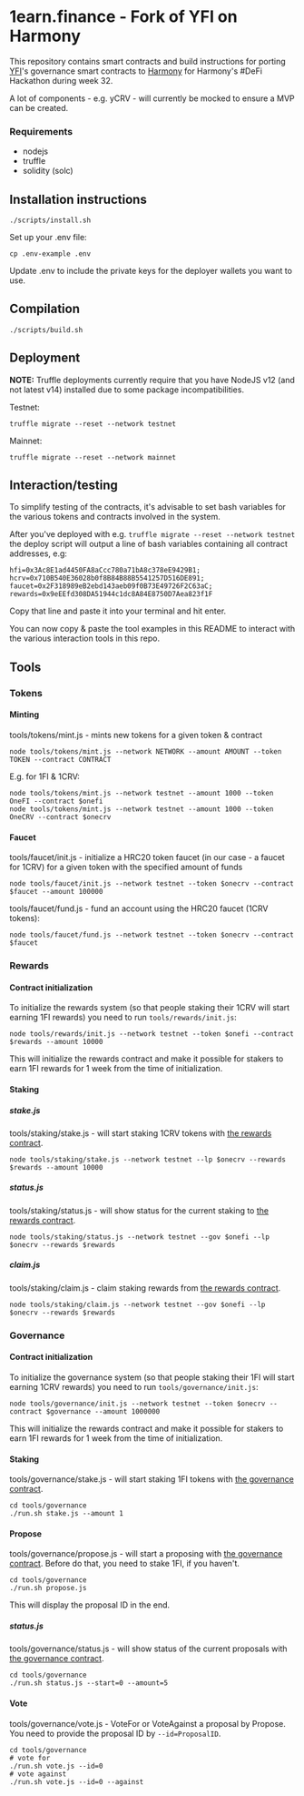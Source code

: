 # 1earn.finance - Fork of YFI on Harmony
This repository contains smart contracts and build instructions for porting [YFI](https://yearn.finance)'s governance smart contracts to [Harmony](http://harmony.one) for Harmony's #DeFi Hackathon during week 32.

A lot of components - e.g. yCRV - will currently be mocked to ensure a MVP can be created.

### Requirements 

* nodejs 
* truffle
* solidity (solc)

## Installation instructions
```
./scripts/install.sh
```

Set up your .env file:
```
cp .env-example .env
```
Update .env to include the private keys for the deployer wallets you want to use.

## Compilation
```
./scripts/build.sh
```

## Deployment
**NOTE:** Truffle deployments currently require that you have NodeJS v12 (and not latest v14) installed due to some package incompatibilities.

Testnet:
```
truffle migrate --reset --network testnet
```

Mainnet:
```
truffle migrate --reset --network mainnet
```

## Interaction/testing

To simplify testing of the contracts, it's advisable to set bash variables for the various tokens and contracts involved in the system.

After you've deployed with e.g. `truffle migrate --reset --network testnet` the deploy script will output a line of bash variables containing all contract addresses, e.g:
```
hfi=0x3Ac8E1ad4450FA8aCcc780a71bA8c378eE9429B1; hcrv=0x710B540E36028b0f8B84B88B5541257D516DE891; faucet=0x2F318989eB2ebd143aeb09f0B73E49726F2C63aC; rewards=0x9eEEfd308DA51944c1dc8A84E8750D7Aea823f1F
```

Copy that line and paste it into your terminal and hit enter.

You can now copy & paste the tool examples in this README to interact with the various interaction tools in this repo.

## Tools

### Tokens

#### Minting
tools/tokens/mint.js - mints new tokens for a given token & contract

```
node tools/tokens/mint.js --network NETWORK --amount AMOUNT --token TOKEN --contract CONTRACT
```

E.g. for 1FI & 1CRV:

```
node tools/tokens/mint.js --network testnet --amount 1000 --token OneFI --contract $onefi
node tools/tokens/mint.js --network testnet --amount 1000 --token OneCRV --contract $onecrv
```

#### Faucet
tools/faucet/init.js - initialize a HRC20 token faucet (in our case - a faucet for 1CRV) for a given token with the specified amount of funds
```
node tools/faucet/init.js --network testnet --token $onecrv --contract $faucet --amount 100000
```

tools/faucet/fund.js - fund an account using the HRC20 faucet (1CRV tokens):
```
node tools/faucet/fund.js --network testnet --token $onecrv --contract $faucet
```

### Rewards

#### Contract initialization
To initialize the rewards system (so that people staking their 1CRV will start earning 1FI rewards) you need to run `tools/rewards/init.js`:

```
node tools/rewards/init.js --network testnet --token $onefi --contract $rewards --amount 10000
```

This will initialize the rewards contract and make it possible for stakers to earn 1FI rewards for 1 week from the time of initialization.

#### Staking

##### stake.js
tools/staking/stake.js - will start staking 1CRV tokens with [the rewards contract](contracts/rewards/OneEarnRewards.sol).

```
node tools/staking/stake.js --network testnet --lp $onecrv --rewards $rewards --amount 10000
```

##### status.js
tools/staking/status.js - will show status for the current staking to [the rewards contract](contracts/rewards/OneEarnRewards.sol).

```
node tools/staking/status.js --network testnet --gov $onefi --lp $onecrv --rewards $rewards
```

##### claim.js
tools/staking/claim.js - claim staking rewards from [the rewards contract](contracts/rewards/OneEarnRewards.sol).

```
node tools/staking/claim.js --network testnet --gov $onefi --lp $onecrv --rewards $rewards
```

### Governance

#### Contract initialization
To initialize the governance system (so that people staking their 1FI will start earning 1CRV rewards) you need to run `tools/governance/init.js`:

```
node tools/governance/init.js --network testnet --token $onecrv --contract $governance --amount 1000000
```

This will initialize the rewards contract and make it possible for stakers to earn 1FI rewards for 1 week from the time of initialization.

#### Staking
tools/governance/stake.js - will start staking 1FI tokens with [the governance contract](contracts/rewards/OneEarnGovernance.sol).

```
cd tools/governance
./run.sh stake.js --amount 1
```

#### Propose
tools/governance/propose.js - will start a proposing with [the governance contract](contracts/rewards/OneEarnGovernance.sol). Before do that, you need to stake 1FI, if you haven't. 

```
cd tools/governance
./run.sh propose.js
```

This will display the proposal ID in the end.


##### status.js
tools/governance/status.js - will show status of the current proposals with [the governance contract](contracts/rewards/OneEarnGovernance.sol).

```
cd tools/governance
./run.sh status.js --start=0 --amount=5
```

#### Vote
tools/governance/vote.js - VoteFor or VoteAgainst a proposal by Propose. You need to provide the proposal ID by `--id=ProposalID`.

```shell
cd tools/governance
# vote for
./run.sh vote.js --id=0
# vote against
./run.sh vote.js --id=0 --against
```
